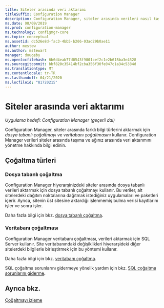 ```yaml
---
title: Siteler arasında veri aktarımı
titleSuffix: Configuration Manager
description: Configuration Manager, siteler arasında verileri nasıl taşıcağınızı ve verilerin ağınızda aktarımını nasıl yönetebileceğinizi öğrenin.
ms.date: 08/09/2019
ms.prod: configuration-manager
ms.technology: configmgr-core
ms.topic: conceptual
ms.assetid: dc526e8d-fac3-4bb5-b206-03ad29b0ae11
author: mestew
ms.author: mstewart
manager: dougeby
ms.openlocfilehash: 6b6d4eab77d0543f9001cef2c1e2b618ba3e4328
ms.sourcegitcommit: bbf820c35414bf2cba356f30fe047c1a34c5384d
ms.translationtype: MT
ms.contentlocale: tr-TR
ms.lasthandoff: 04/21/2020
ms.locfileid: "81720215"
---
```

# <a name="data-transfers-between-sites"></a>Siteler arasında veri aktarımı

*Uygulama hedefi: Configuration Manager (geçerli dal)*

Configuration Manager, siteler arasında farklı bilgi türlerini aktarmak için *dosya tabanlı çoğaltmayı* ve *veritabanı çoğaltmasını* kullanır. Configuration Manager verileri siteler arasında taşıma ve ağınız arasında veri aktarımını yönetme hakkında bilgi edinin.  

## <a name="types-of-replication"></a>Çoğaltma türleri

### <a name="file-based-replication"></a><a name="bkmk_fileroute" />Dosya tabanlı çoğaltma

Configuration Manager hiyerarşinizdeki siteler arasında dosya tabanlı verileri aktarmak için dosya tabanlı çoğaltmayı kullanır. Bu veriler, alt sitelerdeki dağıtım noktalarına dağıtmak istediğiniz uygulamaları ve paketleri içerir. Ayrıca, sitenin üst sitesine aktardığı işlenmemiş bulma verisi kayıtlarını işler ve sonra işler.  

Daha fazla bilgi için bkz. [dosya tabanlı çoğaltma](file-based-replication.md).

### <a name="database-replication"></a><a name="bkmk_dbrep" />Veritabanı çoğaltması

Configuration Manager veritabanı çoğaltması, verileri aktarmak için SQL Server kullanır. Site veritabanındaki değişiklikleri hiyerarşideki diğer sitelerdeki bilgilerle birleştirmek için bu yöntemi kullanır.

Daha fazla bilgi için bkz. [veritabanı çoğaltma](database-replication.md).

SQL çoğaltma sorunlarını gidermeye yönelik yardım için bkz. [SQL çoğaltma sorunlarını giderme](../../servers/manage/replication/overview.md).

## <a name="see-also"></a>Ayrıca bkz.

[Çoğaltmayı izleme](../../servers/manage/monitor-replication.md)
